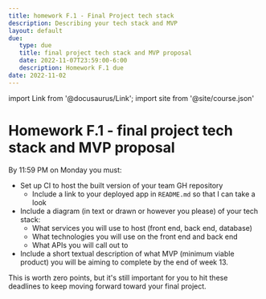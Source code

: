```yaml
---
title: homework F.1 - Final Project tech stack
description: Describing your tech stack and MVP 
layout: default
due:
   type: due
   title: final project tech stack and MVP proposal
   date: 2022-11-07T23:59:00-6:00
   description: Homework F.1 due
date: 2022-11-02
---
```

import Link from '@docusaurus/Link';
import site from '@site/course.json'

# Homework F.1 - final project tech stack and MVP proposal

By 11:59 PM on Monday you must:

* Set up CI to host the built version of your team GH repository
   * Include a link to your deployed app in `README.md` so that I can take a look
* Include a diagram (in text or drawn or however you please) of your tech stack:
   * What services you will use to host (front end, back end, database)
   * What technologies you will use on the front end and back end
   * What APIs you will call out to
* Include a short textual description of what MVP (minimum viable product) you will be aiming to complete by the end of week 13.

This is worth zero points, but it's still important for you to hit these deadlines to keep moving forward toward your final project.